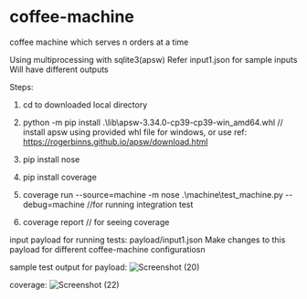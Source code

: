 # coffee-machine

coffee machine which serves n orders at a time

 Using multiprocessing with sqlite3(apsw)
 Refer input1.json for sample inputs
 Will have different outputs

Steps:
1. cd to downloaded local directory

2. python -m pip install .\lib\apsw-3.34.0-cp39-cp39-win_amd64.whl
 // install apsw using provided whl file for windows, or use ref: https://rogerbinns.github.io/apsw/download.html

3. pip install nose
4. pip install coverage
5. coverage run --source=machine -m nose .\machine\test_machine.py --debug=machine //for running integration test
6. coverage report // for seeing coverage


input payload for running tests: payload/input1.json
Make changes to this payload for different coffee-machine configuratiosn

sample test output for payload:
![Screenshot (20)](https://user-images.githubusercontent.com/29044806/113516740-8f33be80-9599-11eb-8224-bf0468567b96.png)

coverage:
![Screenshot (22)](https://user-images.githubusercontent.com/29044806/113516793-e20d7600-9599-11eb-9d61-cd999b7810f8.png)

